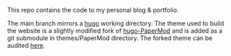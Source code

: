 This repo contains the code to my personal blog & portfolio.

The main branch mirrors a [hugo](https://gohugo.io) working directory. The theme used to build the website is a slightly modified fork of [hugo-PaperMod](https://github.com/adityatelange/hugo-PaperMod) and is added as a git submodule in themes/PaperMod directory.
The forked theme can be audited [here](https://github.com/solamarpreet/PaperMod-Responsive).
